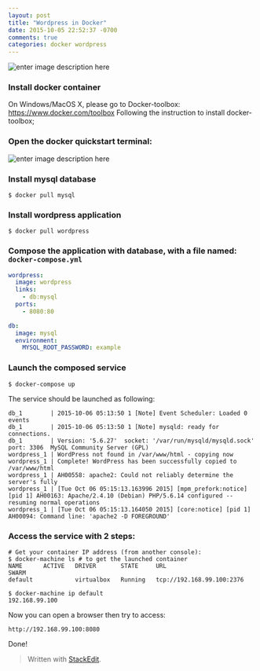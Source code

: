 ```yaml
---
layout: post
title: "Wordpress in Docker"
date: 2015-10-05 22:52:37 -0700
comments: true
categories: docker wordpress
---
```

![enter image description here](http://blog.loadimpact.com/wp-content/uploads/2014/12/WordPress-Docker.png)
### Install docker container
On Windows/MacOS X, please go to Docker-toolbox: https://www.docker.com/toolbox
Following the instruction to install docker-toolbox;

### Open the docker quickstart terminal:
![enter image description here](https://lh3.googleusercontent.com/-Ku1FRq1LhCM/VhNc3Asx9RI/AAAAAAAADmk/wW1l3jUqF-g/s600/Screen+Shot+2015-10-05+at+10.30.59+PM.png "Screen Shot 2015-10-05 at 10.30.59 PM.png")
<!-- more -->
### Install mysql database
```
$ docker pull mysql
```

### Install wordpress application
```
$ docker pull wordpress
```

### Compose the application with database, with a file named: `docker-compose.yml`
```yml
wordpress:
  image: wordpress
  links:
    - db:mysql
  ports:
    - 8080:80

db:
  image: mysql
  environment:
    MYSQL_ROOT_PASSWORD: example
```

### Launch the composed service
```
$ docker-compose up
```
The service should be launched as following:
```console
db_1        | 2015-10-06 05:13:50 1 [Note] Event Scheduler: Loaded 0 events
db_1        | 2015-10-06 05:13:50 1 [Note] mysqld: ready for connections.
db_1        | Version: '5.6.27'  socket: '/var/run/mysqld/mysqld.sock'  port: 3306  MySQL Community Server (GPL)
wordpress_1 | WordPress not found in /var/www/html - copying now
wordpress_1 | Complete! WordPress has been successfully copied to /var/www/html
wordpress_1 | AH00558: apache2: Could not reliably determine the server's fully
wordpress_1 | [Tue Oct 06 05:15:13.163996 2015] [mpm_prefork:notice] [pid 1] AH00163: Apache/2.4.10 (Debian) PHP/5.6.14 configured -- resuming normal operations
wordpress_1 | [Tue Oct 06 05:15:13.164050 2015] [core:notice] [pid 1] AH00094: Command line: 'apache2 -D FOREGROUND'
```

### Access the service with 2 steps:
```
# Get your container IP address (from another console):
$ docker-machine ls # to get the launched container
NAME      ACTIVE   DRIVER       STATE     URL                         SWARM
default            virtualbox   Running   tcp://192.168.99.100:2376

$ docker-machine ip default
192.168.99.100
```
Now you can open a browser then try to access:
```
http://192.168.99.100:8080
```
Done!

> Written with [StackEdit](https://stackedit.io/).
